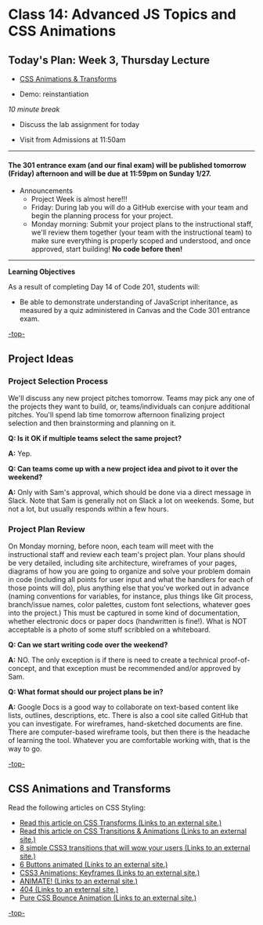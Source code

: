 # Class 14: Advanced JS Topics and CSS Animations

<a id="top"></a>
## Today's Plan: Week 3, Thursday Lecture

- [CSS Animations & Transforms](#css)

- Demo: reinstantiation

*10 minute break*

- Discuss the lab assignment for today

- Visit from Admissions at 11:50am

---

#### The 301 entrance exam (and our final exam) will be published tomorrow (Friday) afternoon and will be due at 11:59pm on Sunday 1/27.

- Announcements
  - Project Week is almost here!!!
  - Friday: During lab you will do a GitHub exercise with your team and begin the planning process for your project.
  - Monday morning: Submit your project plans to the instructional staff, we'll review them together (your team with the instructional team) to make sure everything is properly scoped and understood, and once approved, start building! **No code before then!**

---

**Learning Objectives**

As a result of completing Day 14 of Code 201, students will:

- Be able to demonstrate understanding of JavaScript inheritance, as measured by a quiz administered in Canvas and the Code 301 entrance exam.

[-top-](#top)

<a id="pitches"></a>
## Project Ideas

### Project Selection Process

We'll discuss any new project pitches tomorrow. Teams may pick any one of the projects they want to build, or, teams/individuals can conjure additional pitches. You'll spend lab time tomorrow afternoon finalizing project selection and then brainstorming and planning on it.

**Q: Is it OK if multiple teams select the same project?**

**A:** Yep.

**Q: Can teams come up with a new project idea and pivot to it over the weekend?**

**A:** Only with Sam's approval, which should be done via a direct message in Slack. Note that Sam is generally not on Slack a lot on weekends. Some, but not a lot, but usually responds within a few hours.

### Project Plan Review

On Monday morning, before noon, each team will meet with the instructional staff and review each team's project plan. Your plans should be very detailed, including site architecture,  wireframes of your pages, diagrams of how you are going to organize and solve your problem domain in code (including all points for user input and what the handlers for each of those points will do), plus anything else that you've worked out in advance (naming conventions for variables, for instance, plus things like Git process, branch/issue names, color palettes, custom font selections, whatever goes into the project.) This must be captured in some kind of documentation, whether electronic docs or paper docs (handwritten is fine!). What is NOT acceptable is a photo of some stuff scribbled on a whiteboard.

**Q: Can we start writing code over the weekend?**

**A:** NO. The only exception is if there is need to create a technical proof-of-concept, and that exception must be recommended and/or approved by Sam.

**Q: What format should our project plans be in?**

**A:** Google Docs is a good way to collaborate on text-based content like lists, outlines, descriptions, etc. There is also a cool site called GitHub that you can investigate. For wireframes, hand-sketched documents are fine. There are computer-based wireframe tools, but then there is the headache of learning the tool. Whatever you are comfortable working with, that is the way to go.

[-top-](#top)

<a id="css"></a>
## CSS Animations and Transforms

<p>Read the following articles on CSS Styling:</p>
<ul class="unchanged rich-diff-level-one">
<li class="unchanged"><a class="external" href="http://learn.shayhowe.com/advanced-html-css/css-transforms/" target="_blank" rel="noopener noreferrer"><span><span>Read this article on CSS Transforms</span><span class="screenreader-only">&nbsp;(Links to an external site.)</span></span><span class="ui-icon ui-icon-extlink ui-icon-inline" title="Links to an external site."></span></a></li>
<li class="unchanged"><a class="external" href="http://learn.shayhowe.com/advanced-html-css/transitions-animations/" target="_blank" rel="noopener noreferrer"><span><span>Read this article on CSS Transitions &amp; Animations</span><span class="screenreader-only">&nbsp;(Links to an external site.)</span></span><span class="ui-icon ui-icon-extlink ui-icon-inline" title="Links to an external site."></span></a></li>
<li class="unchanged"><a class="external" href="http://www.webdesignerdepot.com/2014/05/8-simple-css3-transitions-that-will-wow-your-users" target="_blank" rel="noopener noreferrer"><span><span>8 simple CSS3 transitions that will wow your users</span><span class="screenreader-only">&nbsp;(Links to an external site.)</span></span><span class="ui-icon ui-icon-extlink ui-icon-inline" title="Links to an external site."></span></a></li>
<li class="unchanged"><a class="external" href="http://codepen.io/retyui/pen/ByoaXV" target="_blank" rel="noopener noreferrer"><span><span>6 Buttons animated</span><span class="screenreader-only">&nbsp;(Links to an external site.)</span></span><span class="ui-icon ui-icon-extlink ui-icon-inline" title="Links to an external site."></span></a></li>
<li class="unchanged"><a class="external" href="http://codepen.io/akshaychauhan/pen/oAfae" target="_blank" rel="noopener noreferrer"><span><span>CSS3 Animations: Keyframes</span><span class="screenreader-only">&nbsp;(Links to an external site.)</span></span><span class="ui-icon ui-icon-extlink ui-icon-inline" title="Links to an external site."></span></a></li>
<li class="unchanged"><a class="external" href="http://codepen.io/ryansobol/pen/NPZrNw" target="_blank" rel="noopener noreferrer"><span><span>ANIMATE!</span><span class="screenreader-only">&nbsp;(Links to an external site.)</span></span><span class="ui-icon ui-icon-extlink ui-icon-inline" title="Links to an external site."></span></a></li>
<li class="unchanged"><a class="external" href="http://codepen.io/kieranfivestars/pen/MYdQxX" target="_blank" rel="noopener noreferrer"><span><span>404</span><span class="screenreader-only">&nbsp;(Links to an external site.)</span></span><span class="ui-icon ui-icon-extlink ui-icon-inline" title="Links to an external site."></span></a></li>
<li class="unchanged"><a class="external" href="http://codepen.io/dp_lewis/pen/gCfBv" target="_blank" rel="noopener noreferrer"><span><span>Pure CSS Bounce Animation</span><span class="screenreader-only">&nbsp;(Links to an external site.)</span></span><span class="ui-icon ui-icon-extlink ui-icon-inline" title="Links to an external site."></span></a></li>
</ul>

[-top-](#top)
